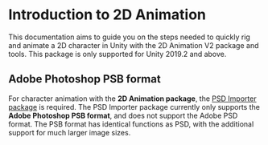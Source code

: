 # Introduction to 2D Animation

This documentation aims to guide you on the steps needed to quickly rig and animate a 2D character in Unity with the 2D Animation V2 package and tools. This package is only supported for Unity 2019.2 and above.

## Adobe Photoshop PSB format

For character animation with the __2D Animation package__, the [PSD Importer package](https://docs.unity3d.com/Packages/com.unity.2d.psdimporter@latest/index.html?preview=1) is required. The  PSD Importer package currently only supports the __Adobe Photoshop PSB format__, and does not support the Adobe PSD format. The PSB format has identical functions as PSD, with the additional support for much larger image sizes.
